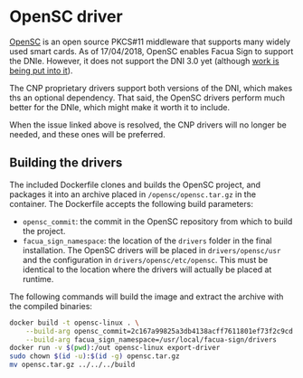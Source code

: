 # OpenSC driver

[OpenSC](https://github.com/OpenSC/OpenSC) is an open source PKCS#11 middleware
that supports many widely used smart cards. As of 17/04/2018, OpenSC enables
Facua Sign to support the DNIe. However, it does not support the DNI 3.0 yet
(although
[work is being put into it](https://github.com/OpenSC/OpenSC/issues/1313)).

The CNP proprietary drivers support both versions of the DNI, which makes ths an
optional dependency. That said, the OpenSC drivers perform much better for the
DNIe, which might make it worth it to include.

When the issue linked above is resolved, the CNP drivers will no longer be
needed, and these ones will be preferred.

## Building the drivers

The included Dockerfile clones and builds the OpenSC project, and packages it
into an archive placed in `/opensc/opensc.tar.gz` in the container. The
Dockerfile accepts the following build parameters:

* `opensc_commit`: the commit in the OpenSC repository from which to build the
project.
* `facua_sign_namespace`: the location of the `drivers` folder in the final
installation. The OpenSC drivers will be placed in `drivers/opensc/usr` and the
configuration in `drivers/opensc/etc/opensc`. This must be identical to the
location where the drivers will actually be placed at runtime.

The following commands will build the image and extract the archive with the
compiled binaries:

```bash
docker build -t opensc-linux . \
    --build-arg opensc_commit=2c167a99825a3db4138acff7611801ef73f2c9cd \
    --build-arg facua_sign_namespace=/usr/local/facua-sign/drivers
docker run -v $(pwd):/out opensc-linux export-driver
sudo chown $(id -u):$(id -g) opensc.tar.gz
mv opensc.tar.gz ../../../build
```
